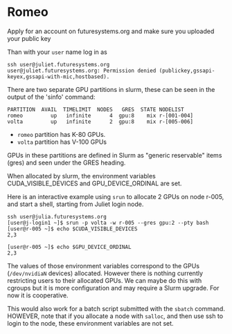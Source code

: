 # Romeo

Apply for an account on futuresystems.org and make sure you uploaded
your public key

Than with your `user` name log in as

```
ssh user@juliet.futuresystems.org
user@juliet.futuresystems.org: Permission denied (publickey,gssapi-keyex,gssapi-with-mic,hostbased).
```

There are two separate GPU partitions in slurm, these can be seen in the
output of the 'sinfo' command:

```
PARTITION  AVAIL  TIMELIMIT  NODES   GRES  STATE NODELIST
romeo         up   infinite      4  gpu:8    mix r-[001-004]
volta         up   infinite      2  gpu:8    mix r-[005-006]
```

* `romeo` partition has K-80 GPUs.
* `volta` partition has V-100 GPUs

GPUs in these partitions are defined in Slurm as "generic reservable"
items (gres) and seen under the GRES heading.

When allocated by slurm, the environment variables
CUDA_VISIBLE_DEVICES and GPU_DEVICE_ORDINAL are set.

Here is an interactive example using `srun` to allocate 2 GPUs on
node r-005, and start a shell, starting from Juliet login node.

```
ssh user@julia.futuresystems.org
[user@j-login1 ~]$ srun -p volta -w r-005 --gres gpu:2 --pty bash
[user@r-005 ~]$ echo $CUDA_VISIBLE_DEVICES
2,3

[user@r-005 ~]$ echo $GPU_DEVICE_ORDINAL
2,3
```

The values of those environment variables correspond to the GPUs
(`/dev/nvidiaN` devices) allocated. However there is nothing currently
restricting users to their allocated GPUs. We can maybe do this with
cgroups but it is more configuration and may require a Slurm
upgrade. For now it is cooperative.

This would also work for a batch script submitted with the
`sbatch` command. HOWEVER, note that if you allocate a node with
`salloc`, and then use ssh to login to the node, these
environment variables are not set.
